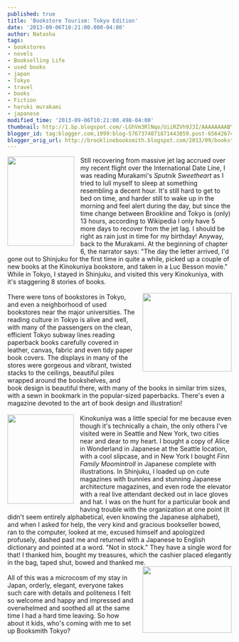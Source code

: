 ```yaml
---
published: true
title: 'Bookstore Tourism: Tokyo Edition'
date: '2013-09-06T10:21:00.000-04:00'
author: Natasha
tags:
- bookstores
- novels
- Bookselling Life
- used books
- japan
- Tokyo
- travel
- books
- Fiction
- haruki murakami
- japanese
modified_time: '2013-09-06T10:21:00.498-04:00'
thumbnail: http://1.bp.blogspot.com/-LGhVm3RlNqo/UiiRZVh9J3I/AAAAAAAABYI/9LBQtO0ukkw/s72-c/63_big.jpg
blogger_id: tag:blogger.com,1999:blog-5767374071871443859.post-6564267492217872023
blogger_orig_url: http://brooklinebooksmith.blogspot.com/2013/09/bookstore-tourism-tokyo-edition.html
---
```


<div class="separator" style="clear: both; text-align: center;"><a href="http://1.bp.blogspot.com/-LGhVm3RlNqo/UiiRZVh9J3I/AAAAAAAABYI/9LBQtO0ukkw/s1600/63_big.jpg" imageanchor="1" style="clear: left; float: left; margin-bottom: 1em; margin-right: 1em;"><img border="0" height="200" src="http://1.bp.blogspot.com/-LGhVm3RlNqo/UiiRZVh9J3I/AAAAAAAABYI/9LBQtO0ukkw/s200/63_big.jpg" width="150" /></a></div>Still recovering from massive jet lag accrued over my recent flight over the International Date Line, I was reading Murakami's <i>Sputnik Sweetheart</i>&nbsp;as I tried to lull myself to sleep at something resembling a decent hour. It's still hard to get to bed on time, and harder still to wake up in the morning and feel alert during the day, but since the time change between Brookline and Tokyo is (only) 13 hours, according to Wikipedia I only have 5 more days to recover from the jet lag. I should be right as rain just in time for my birthday! Anyway, back to the Murakami. At the beginning of chapter 6, the narrator says: "The day the letter arrived, I'd gone out to Shinjuku for the first time in quite a while, picked up a couple of new books at the Kinokuniya bookstore, and taken in a Luc Besson movie." While in Tokyo, I stayed in Shinjuku, and visited this very Kinokuniya, with it's staggering 8 stories of books.<br /><br /><a href="http://2.bp.blogspot.com/-Bcs4XB1iYrE/UiiRb3p39iI/AAAAAAAABYQ/ZFBZoVSDKPs/s1600/nn20130424b8a.jpg" imageanchor="1" style="clear: right; float: right; margin-bottom: 1em; margin-left: 1em;"><img border="0" height="176" src="http://2.bp.blogspot.com/-Bcs4XB1iYrE/UiiRb3p39iI/AAAAAAAABYQ/ZFBZoVSDKPs/s200/nn20130424b8a.jpg" width="200" /></a>There were tons of bookstores in Tokyo, and even a neighborhood of used bookstores near the major universities. The reading culture in Tokyo is alive and well, with many of the passengers on the clean, efficient Tokyo subway lines reading paperback books carefully covered in leather, canvas, fabric and even tidy paper book covers. The displays in many of the stores were gorgeous and vibrant, twisted stacks to the ceilings, beautiful piles wrapped around the bookshelves, and book design is beautiful there, with many of the books in similar trim sizes, with a sewn in bookmark in the popular-sized paperbacks. There's even a magazine devoted to the art of book design and illustration!<br /><br /><a href="http://4.bp.blogspot.com/-TTbDE7Zaacg/UiiTAYqtR2I/AAAAAAAABYk/yqIeOJGjQvo/s1600/1014231_10151856778175520_927649366_n.jpg" imageanchor="1" style="clear: left; float: left; margin-bottom: 1em; margin-right: 1em;"><img border="0" height="200" src="http://4.bp.blogspot.com/-TTbDE7Zaacg/UiiTAYqtR2I/AAAAAAAABYk/yqIeOJGjQvo/s200/1014231_10151856778175520_927649366_n.jpg" width="149" /></a>Kinokuniya was a little special for me because even though it's technically a chain, the only others I've visited were in Seattle and New York, two cities near and dear to my heart. I bought a copy of Alice in Wonderland in Japanese at the Seattle location, with a cool slipcase, and in New York I bought <i>Finn Family Moomintroll</i>&nbsp;in Japanese complete with illustrations. In Shinjuku, I loaded up on cute magazines with bunnies and stunning Japanese architecture magazines, and even rode the elevator with a real live attendant decked out in lace gloves and hat. I was on the hunt for a particular book and having trouble with the organization at one point (it didn't seem entirely alphabetical, even knowing the Japanese alphabet), and when I asked for help, the very kind and gracious bookseller bowed, ran to the computer, looked at me, excused himself and apologized profusely, dashed past me and returned with a Japanese to English dictionary and pointed at a word. "Not in stock." They have a single word for that! I thanked him, bought my treasures, which the cashier placed elegantly in the bag, taped shut, bowed and thanked me.<br /><a href="http://2.bp.blogspot.com/-3ieJjtDFjWQ/UiiSMVvT8BI/AAAAAAAABYY/kLX3AgiugfI/s1600/2013-08-28+08.18.26.jpg" imageanchor="1" style="clear: right; float: right; margin-bottom: 1em; margin-left: 1em;"><img border="0" height="149" src="http://2.bp.blogspot.com/-3ieJjtDFjWQ/UiiSMVvT8BI/AAAAAAAABYY/kLX3AgiugfI/s200/2013-08-28+08.18.26.jpg" width="200" /></a><br />All of this was a microcosm of my stay in Japan, orderly, elegant, everyone takes such care with details and politeness I felt so welcome and happy and impressed and overwhelmed and soothed all at the same time I had a hard time leaving. So how about it kids, who's coming with me to set up Booksmith Tokyo?